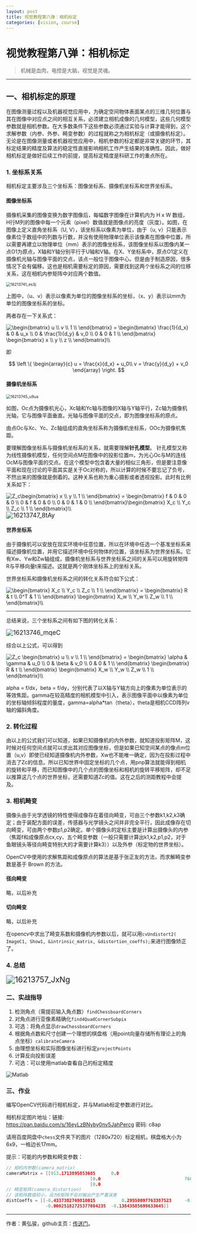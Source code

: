 ```yaml
---
layout: post
title: 视觉教程第八弹：相机标定
categories: [vision, course]
---
```


# 视觉教程第八弹：相机标定

> 机械是血肉，电控是大脑，视觉是灵魂。

---

## 一、相机标定的原理

在图像测量过程以及机器视觉应用中，为确定空间物体表面某点的三维几何位置与其在图像中对应点之间的相互关系，必须建立相机成像的几何模型，这些几何模型参数就是相机参数。在大多数条件下这些参数必须通过实验与计算才能得到，这个求解参数（内参、外参、畸变参数）的过程就称之为相机标定（或摄像机标定）。无论是在图像测量或者机器视觉应用中，相机参数的标定都是非常关键的环节，其标定结果的精度及算法的稳定性直接影响相机工作产生结果的准确性。因此，做好相机标定是做好后续工作的前提，提高标定精度是科研工作的重点所在。

### 1. 坐标系关系

相机标定主要涉及三个坐标系：图像坐标系、摄像机坐标系和世界坐标系。

#### 图像坐标系

摄像机采集的图像变换为数字图像后，每幅数字图像在计算机内为 H x W 数组，H行M列的图像中每一个元素（pixel）数值就是图像点的亮度（灰度）。如图，在图像上定义直角坐标系（U, V），该坐标系以像素为单位，由于（u, v）只能表示像素位于数组中的列数与行数，并没有使用物理单位表示该像素在图像中位置，所以需要再建立以物理单位（mm）表示的图像坐标系，该图像坐标系以图像内某一点O1为原点，X轴和Y轴分别平行于U轴和V轴。在X、Y坐标系中，原点O1定义在摄像机光轴与图像平面的交点，该点一般位于图像中心。但是由于制造原因，很多情况下会有偏移。这也是相机需要标定的原因，需要找到这两个坐标系之间的位移关系，这在相机内参矩阵中对应两个数值。

<img src="https://static.oschina.net/uploads/img/201409/16213741_es3j.png" alt="16213741_es3j" style="zoom:75%;" />

上图中，（u、v）表示以像素为单位的图像坐标系的坐标，（x、y）表示以mm为单位的图像坐标系的坐标。

两者存在一下关系式：

<img src="https://latex.codecogs.com/gif.latex?\begin{bmatrix}&space;u&space;\\&space;v&space;\\&space;1&space;\\&space;\end{bmatrix}&space;=&space;\begin{bmatrix}&space;\frac{1}{d_x}&space;&&space;0&space;&&space;u_x&space;\\&space;0&space;&&space;\frac{1}{d_y}&space;&&space;v_0&space;\\&space;0&space;&&space;0&space;&&space;1&space;\\&space;\end{bmatrix}&space;\begin{bmatrix}&space;x&space;\\&space;y&space;\\&space;z&space;\\&space;\end{bmatrix}\\" title="\begin{bmatrix} u \\ v \\ 1 \\ \end{bmatrix} = \begin{bmatrix} \frac{1}{d_x} & 0 & u_x \\ 0 & \frac{1}{d_y} & v_0 \\ 0 & 0 & 1 \\ \end{bmatrix} \begin{bmatrix} x \\ y \\ z \\ \end{bmatrix}\\" />

即


$$
\left \{ 
\begin{array}{c}
u = \frac{x}{d_x} + u_0\\
v = \frac{y}{d_y} + v_0
\end{array}
\right.
$$



#### 摄像机坐标系

<img src="http://static.oschina.net/uploads/img/201409/16213745_u9ua.png" alt="16213745_u9ua" style="zoom:75%;" />

如图，Oc点为摄像机光心，Xc轴和Yc轴与图像的X轴与Y轴平行，Zc轴为摄像机光轴，它与图像平面垂直。光轴与图像平面的交点，即为图像坐标系的原点。

由点Oc与Xc、Yc、Zc轴组成的直角坐标系称为摄像机坐标系，OOc为摄像机焦距。

要理解图像坐标系与摄像机坐标系的关系，就需要理解**针孔模型**。
针孔模型又称为线性摄像机模型，任何空间点M在图像中的投影位置m，为光心Oc与M的连线OcM与图像平面的交点。在这个模型中包含着大量的相似三角形，但是要注意像平面和现在讨论的平面其实是关于Oc对称的，所以计算的时候不要忘记了负号，不然出来的图像就是倒着的。这种关系也称为重心摄影或者透视投影。此时有比例关系如下：

<img src="https://latex.codecogs.com/gif.latex?Z_c\begin{bmatrix}&space;x&space;\\&space;y&space;\\&space;1&space;\\&space;\end{bmatrix}&space;=&space;\begin{bmatrix}&space;f&space;&&space;0&space;&&space;0&space;&&space;0&space;\\&space;0&space;&&space;f&space;&&space;0&space;&&space;0&space;\\&space;0&space;&&space;0&space;&&space;1&space;&&space;0&space;\\&space;\end{bmatrix}\begin{bmatrix}&space;X_c&space;\\&space;Y_c&space;\\&space;Z_c&space;\\&space;1&space;\\&space;\end{bmatrix}\\" title="Z_c\begin{bmatrix} x \\ y \\ 1 \\ \end{bmatrix} = \begin{bmatrix} f & 0 & 0 & 0 \\ 0 & f & 0 & 0 \\ 0 & 0 & 1 & 0 \\ \end{bmatrix}\begin{bmatrix} X_c \\ Y_c \\ Z_c \\ 1 \\ \end{bmatrix}\\" />

<img src="http://static.oschina.net/uploads/img/201409/16213747_8tAy.png" alt="16213747_8tAy" style="zoom:120%;" />



#### 世界坐标系

由于摄像机可以安放在现实环境中任意位置，所以在环境中任选一个基准坐标系来描述摄像机位置，并用它描述环境中任何物体的位置，该坐标系为世界坐标系。它有Xw、Yw和Zw轴组成，摄像机坐标系与世界坐标系之间的关系可以用旋转矩阵R与平移向量t来描述。这就是两个刚体坐标系上的坐标关系。

世界坐标系和摄像机坐标系之间的转化关系符合如下公式：

<img src="https://latex.codecogs.com/gif.latex?\begin{bmatrix}&space;X_c&space;\\&space;Y_c&space;\\&space;Z_c&space;\\&space;1&space;\\&space;\end{bmatrix}&space;=&space;\begin{bmatrix}&space;R&space;&&space;t&space;\\&space;0^T&space;&&space;1&space;\\&space;\end{bmatrix}&space;\begin{bmatrix}&space;X_w&space;\\&space;Y_w&space;\\&space;Z_w&space;\\&space;1&space;\\&space;\end{bmatrix}\\" title="\begin{bmatrix} X_c \\ Y_c \\ Z_c \\ 1 \\ \end{bmatrix} = \begin{bmatrix} R & t \\ 0^T & 1 \\ \end{bmatrix} \begin{bmatrix} X_w \\ Y_w \\ Z_w \\ 1 \\ \end{bmatrix}\\" />



----

总结来说，三个坐标系之间有如下图的转化关系：

<img src="http://static.oschina.net/uploads/img/201409/16213746_mqeC.png" alt="16213746_mqeC" style="zoom:120%;" />

综合以上公式，可以得到

<img src="https://latex.codecogs.com/gif.latex?Z_c&space;\begin{bmatrix}&space;u&space;\\&space;v&space;\\&space;1&space;\\&space;\end{bmatrix}&space;=&space;\begin{bmatrix}&space;\alpha&space;&&space;\gamma&space;&&space;u_0&space;\\&space;0&space;&&space;\beta&space;&&space;v_0&space;\\&space;0&space;&&space;0&space;&&space;1&space;\\&space;\end{bmatrix}&space;\begin{bmatrix}&space;R&space;&&space;t&space;\\&space;\end{bmatrix}&space;\begin{bmatrix}&space;X_w&space;\\&space;Y_w&space;\\&space;Z_w&space;\\&space;1&space;\\&space;\end{bmatrix}\\" title="Z_c \begin{bmatrix} u \\ v \\ 1 \\ \end{bmatrix} = \begin{bmatrix} \alpha & \gamma & u_0 \\ 0 & \beta & v_0 \\ 0 & 0 & 1 \\ \end{bmatrix} \begin{bmatrix} R & t \\ \end{bmatrix} \begin{bmatrix} X_w \\ Y_w \\ Z_w \\ 1 \\ \end{bmatrix}\\" />

alpha = f/dx，beta = f/dy，分别代表了以X轴与Y轴方向上的像素为单位表示的等效焦距。gamma在较高精度的相机模型中引入，表示图像平面中以像素为单位的坐标轴倾斜程度的量度，gamma=alpha*tan（theta），theta是相机CCD阵列v轴的偏斜角度。



### 2. 转化过程

由以上的公式我们可以知道，如果已知摄像机的内外参数，就知道投影矩阵M，这时候对任何空间点就可以求出其对应图像坐标，但是如果已知空间某点的像点m位置（u,v）即使已经知道摄像机内外参数，Xw也不能唯一确定，因为在投影过程中消去了Zc的信息。所以已知世界中固定坐标的几个点，用pnp算法就能得到相机的旋转和平移，而已知图像中的几个点的图像坐标和相机的旋转平移矩阵，却不足以推算这几个点的世界坐标，还需要知道Zc的值。这在之后的测距教程中会提及。



### 3. 相机畸变

摄像头由于光学透镜的特性使得成像存在着径向畸变，可由三个参数k1,k2,k3确定；由于装配方面的误差，传感器与光学镜头之间并非完全平行，因此成像存在切向畸变，可由两个参数p1,p2确定。单个摄像头的定标主要是计算出摄像头的内参（焦距f和成像原点cx,cy、五个畸变参数（一般只需要计算出k1,k2,p1,p2，对于鱼眼镜头等径向畸变特别大的才需要计算k3））以及外参（标定物的世界坐标）。

OpenCV中使用的求解焦距和成像原点的算法是基于张正友的方法，而求解畸变参数是基于 Brown 的方法。

#### 径向畸变

略，以后补充

#### 切向畸变

略，以后补充

在opencv中求出了畸变系数和摄像机内参数以后，就可以用`cvUndistort2( ImageC1, Show1, &intrinsic_matrix, &distortion_coeffs);`来进行图像矫正了。



### 4. 总结

<img src="http://static.oschina.net/uploads/img/201409/16213757_JxNg.png" alt="16213757_JxNg" style="zoom:150%;" />





### 二、实战指导

1. 检测角点（需提前输入角点数）`findChessboardCorners`
2. 对角点进行亚像素精确化`find4QuadCornerSubpix`
3. 可选：将角点显示`drawChessboardCorners`
4. 根据角点数和尺寸创建一个理想的棋盘格（用point向量存储所有理论上的角点坐标）`calibrateCamera`
5. 由理想坐标和实际图像坐标进行标定`projectPoints`
6. 计算反向投影误差
7. 可选：可以使用matlab查看自己的标定精度

![Matlab](https://github.com/SJTU-RoboMaster-Team/SJTU-RoboMaster-Team.github.io/raw/master/_img/posts/vision-course/Matlab_camera_calibration.png)

### 三、作业

编写OpenCV代码进行相机标定，并与Matlab标定参数进行对比。

相机标定图片地址：链接: https://pan.baidu.com/s/16eyLzBNyby0nv5JahPercg 密码: c8ap

请用百度网盘中`chess`文件夹下的图片（1280x720）标定相机，棋盘格大小为6x9，一格边长17mm。



提示：可能的内参数和畸变参数：

```C++
// 相机内参数(camera_matrix)
cameraMatrix = [[913.1713895853685		0.0									642.6284242407708]
								[0.0 								766.0429236974268		365.0715358774178]
								[0.0									0.0									1.0]]
// 畸变矩阵(camera_distortion)
// 该矩阵数值较小，设为0矩阵不会对输出产生严重误差
distCoeffs = [[-0.4337382769810015			0.29550097763387523		-0.0004743817811887015
               -0.00025182725377804235	-0.13843585699633645]]
```

----

作者：黄弘骏，github主页：[传送门](https://github.com/Harry-hhj)。


